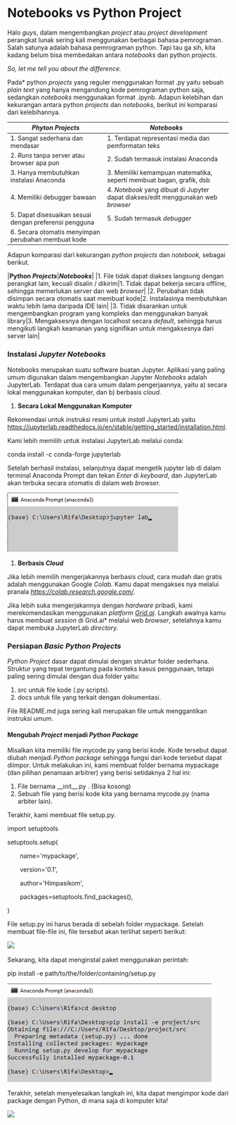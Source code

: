 ﻿# **Notebooks vs Python Project**
Halo *guys*, dalam mengembangkan *project* atau *project development* perangkat lunak sering kali menggunakan berbagai bahasa pemrograman. Salah satunya adalah bahasa pemrograman python. Tapi tau ga sih, kita kadang belum bisa membedakan antara *notebooks* dan python *projects*. 

*So, let me tell you about the difference.*

Pada* python *projects* yang reguler menggunakan format .py yaitu sebuah *plain text* yang hanya mengandung kode pemrograman python saja, sedangkan *notebooks* menggunakan format .ipynb. Adapun kelebihan dan kekurangan antara python *projects* dan *notebooks,* berikut ini komparasi dari kelebihannya.


| *Phyton Projects*                                      | *Notebooks*                                                                       |
|--------------------------------------------------------|-----------------------------------------------------------------------------------|
| 1. Sangat sederhana dan mendasar                       | 1. Terdapat representasi media dan pemformatan teks                               |
| 2. *Runs* tanpa server atau browser apa pun            | 2. Sudah termasuk instalasi Anaconda                                              |
| 3. Hanya membutuhkan instalasi Anaconda                | 3. Memiliki kemampuan matematika, seperti membuat bagan, grafik, dsb              |
| 4. Memiliki debugger bawaan                            | 4. *Notebook* yang dibuat di Jupyter dapat diakses/edit menggunakan web *browser* |
| 5. Dapat disesuaikan sesuai dengan preferensi pengguna | 5. Sudah termasuk *debugger*                                                      |
| 6. Secara otomatis menyimpan perubahan membuat kode    |                                                                                   |


Adapun komparasi dari kekurangan *python projects* dan *notebook,* sebagai berikut.


|**Python *Projects***|***Notebooks***|
|1. File tidak dapat diakses langsung dengan perangkat lain, kecuali disalin / dikirim|1. Tidak dapat bekerja secara offline, sehingga memerlukan server dan web *browser*|
|2. Perubahan tidak disimpan secara otomatis saat membuat kode|2. Instalasinya membutuhkan waktu lebih lama daripada IDE lain|
|3. Tidak disarankan untuk mengembangkan program yang kompleks dan menggunakan banyak library|3. Mengaksesnya dengan localhost secara *default*, sehingga harus mengikuti langkah keamanan yang signifikan untuk mengaksesnya dari server lain|

### **Instalasi *Jupyter Notebooks***
Notebooks merupakan suatu software buatan Jupyter. Aplikasi yang paling umum digunakan dalam mengembangkan Jupyter *Notebooks* adalah JupyterLab. Terdapat dua cara umum dalam pengerjaannya, yaitu a) secara lokal menggunakan komputer, dan b) berbasis *cloud.*

1) **Secara Lokal Menggunakan Komputer**

Rekomendasi untuk instruksi resmi untuk *install* JupyterLab yaitu <https://jupyterlab.readthedocs.io/en/stable/getting_started/installation.html>.

Kami lebih memilih untuk instalasi JupyterLab melalui conda:

conda install -c conda-forge jupyterlab

Setelah berhasil instalasi, selanjutnya dapat mengetik jupyter lab di dalam terminal Anaconda Prompt dan tekan *Enter* di *keyboard*, dan JupyterLab akan terbuka secara otomatis di dalam web *browser.*

![](1.png)

1) **Berbasis *Cloud***

Jika lebih memilih mengerjakannya berbasis *cloud*, cara mudah dan gratis adalah menggunakan Google *Colab.* Kamu dapat mengakses nya melalui pranala *<https://colab.research.google.com/>*. 

Jika lebih suka mengerjakannya dengan *hardware* pribadi, kami merekomendasikan menggunakan *platform [Grid.ai](https://www.grid.ai/)*. Langkah awalnya kamu harus membuat *session* di Grid.ai*  melalui web *browser*, setelahnya kamu dapat membuka JupyterLab *directory.*

### **Persiapan *Basic Python* *Projects***
*Python Project* dasar dapat dimulai dengan struktur folder sederhana. Struktur yang tepat tergantung pada konteks kasus penggunaan, tetapi paling sering dimulai dengan dua folder yaitu:

1. src untuk file kode (.py scripts).
1. docs  untuk file yang terkait dengan dokumentasi.

File README.md juga sering kali merupakan file untuk menggantikan instruksi umum.
#### **Mengubah *Project* menjadi *Python Package***
Misalkan kita memiliki file mycode.py yang berisi kode. Kode tersebut dapat diubah menjadi *Python package* sehingga fungsi dari kode tersebut dapat diimpor. Untuk melakukan ini, kami membuat folder bernama mypackage (dan pilihan penamaan arbitrer) yang berisi setidaknya 2 hal ini:

1. File bernama  \_\_init\_\_.py . (Bisa kosong)
1. Sebuah file yang berisi kode kita yang bernama  mycode.py (nama arbiter lain).

Terakhir, kami membuat file  setup.py.

import setuptools

setuptools.setup(

`    `name='mypackage',

`    `version='0.1',

`    `author='Himpasikom',

`    `packages=setuptools.find\_packages(),

)

File setup.py ini harus berada di sebelah folder mypackage. Setelah membuat file-file ini, file tersebut akan terlihat seperti berikut:

![](2.png)

Sekarang, kita dapat menginstal paket menggunakan perintah:

pip install -e path/to/the/folder/containing/setup.py

![](3.png)

Terakhir, setelah menyelesaikan langkah ini, kita dapat mengimpor kode dari package dengan Python, di mana saja di komputer kita!

![](4.png)


